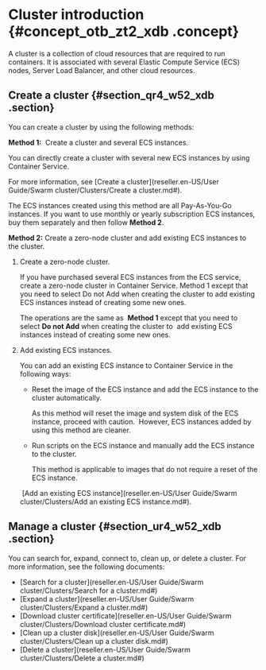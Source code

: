 # Cluster introduction {#concept_otb_zt2_xdb .concept}

A cluster is a collection of cloud resources that are required to run containers. It is associated with several Elastic Compute Service \(ECS\) nodes, Server Load Balancer, and other cloud resources.

## Create a cluster {#section_qr4_w52_xdb .section}

You can create a cluster by using the following methods:

**Method 1:**  Create a cluster and several ECS instances.

You can directly create a cluster with several new ECS instances by using Container Service. 

For more information, see [Create a cluster](reseller.en-US/User Guide/Swarm cluster/Clusters/Create a cluster.md#).

The ECS instances created using this method are all Pay-As-You-Go instances. If you want to use monthly or yearly subscription ECS instances, buy them separately and then follow **Method 2**.

**Method 2:** Create a zero-node cluster and add existing ECS instances to the cluster.

1.  Create a zero-node cluster.

    If you have purchased several ECS instances from the ECS service, create a zero-node cluster in Container Service. Method 1 except that you need to select Do not Add when creating the cluster to add existing ECS instances instead of creating some new ones.

    The operations are the same as  **Method 1** except that you need to select **Do not Add** when creating the cluster to  add existing ECS instances instead of creating some new ones.

2.  Add existing ECS instances.

    You can add an existing ECS instance to Container Service in the following ways:

    -   Reset the image of the ECS instance and add the ECS instance to the cluster automatically. 

        As this method will reset the image and system disk of the ECS instance, proceed with caution.  However, ECS instances added by using this method are cleaner.

    -   Run scripts on the ECS instance and manually add the ECS instance to the cluster.

        This method is applicable to images that do not require a reset of the ECS instance.

     [Add an existing ECS instance](reseller.en-US/User Guide/Swarm cluster/Clusters/Add an existing ECS instance.md#).


## Manage a cluster {#section_ur4_w52_xdb .section}

You can search for, expand, connect to, clean up, or delete a cluster. For more information, see the following documents:

-   [Search for a cluster](reseller.en-US/User Guide/Swarm cluster/Clusters/Search for a cluster.md#)
-   [Expand a cluster](reseller.en-US/User Guide/Swarm cluster/Clusters/Expand a cluster.md#)
-   [Download cluster certificate](reseller.en-US/User Guide/Swarm cluster/Clusters/Download cluster certificate.md#)
-   [Clean up a cluster disk](reseller.en-US/User Guide/Swarm cluster/Clusters/Clean up a cluster disk.md#)
-   [Delete a cluster](reseller.en-US/User Guide/Swarm cluster/Clusters/Delete a cluster.md#)

